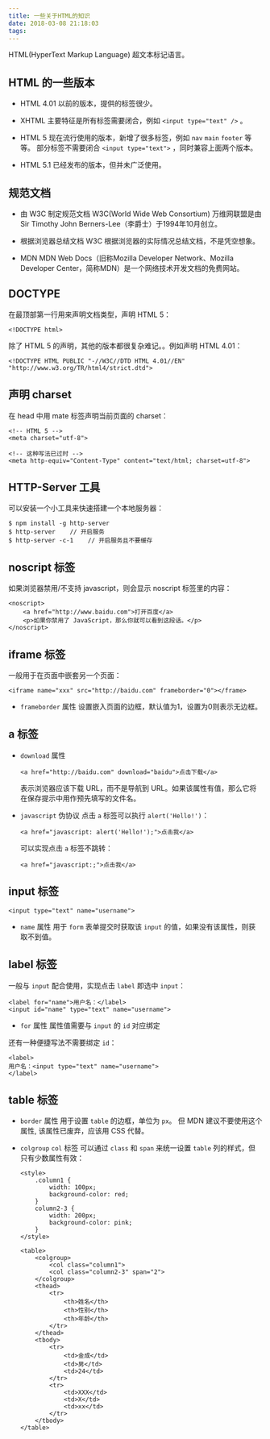 ```yaml
---
title: 一些关于HTML的知识
date: 2018-03-08 21:18:03
tags:
---
```


HTML(HyperText Markup Language) 超文本标记语言。

## HTML 的一些版本

- HTML 4.01
    以前的版本，提供的标签很少。

- XHTML
    主要特征是所有标签需要闭合，例如 `<input type="text" />` 。

- HTML 5
    现在流行使用的版本，新增了很多标签，例如 `nav` `main` `footer` 等等。
    部分标签不需要闭合 `<input type="text">` ，同时兼容上面两个版本。

- HTML 5.1
    已经发布的版本，但并未广泛使用。


## 规范文档

- 由 W3C 制定规范文档
    W3C(World Wide Web Consortium) 万维网联盟是由 Sir Timothy John Berners-Lee（李爵士）于1994年10月创立。

- 根据浏览器总结文档
    W3C 根据浏览器的实际情况总结文档，不是凭空想象。

- MDN
    MDN Web Docs（旧称Mozilla Developer Network、Mozilla Developer Center，简称MDN）是一个网络技术开发文档的免费网站。


## DOCTYPE

在最顶部第一行用来声明文档类型，声明 HTML 5：
```
<!DOCTYPE html>
```
除了 HTML 5 的声明，其他的版本都很复杂难记。。例如声明 HTML 4.01：
```
<!DOCTYPE HTML PUBLIC "-//W3C//DTD HTML 4.01//EN" "http://www.w3.org/TR/html4/strict.dtd">
```


## 声明 charset

在 head 中用 mate 标签声明当前页面的 charset：
```
<!-- HTML 5 -->
<meta charset="utf-8">
```
```
<!-- 这种写法已过时 -->
<meta http-equiv="Content-Type" content="text/html; charset=utf-8">
```


## HTTP-Server 工具

可以安装一个小工具来快速搭建一个本地服务器：
```
$ npm install -g http-server
$ http-server    // 开启服务
$ http-server -c-1    // 开启服务且不要缓存
```


## noscript 标签

如果浏览器禁用/不支持 javascript，则会显示 noscript 标签里的内容：
```
<noscript>
    <a href="http://www.baidu.com">打开百度</a>
    <p>如果你禁用了 JavaScript，那么你就可以看到这段话。</p>
</noscript>
```


## iframe 标签

一般用于在页面中嵌套另一个页面：
```
<iframe name="xxx" src="http://baidu.com" frameborder="0"></frame>
```

- `frameborder` 属性
    设置嵌入页面的边框，默认值为1，设置为0则表示无边框。


## a 标签

- `download` 属性
    ```
    <a href="http://baidu.com" download="baidu">点击下载</a>
    ```
    表示浏览器应该下载 URL，而不是导航到 URL。如果该属性有值，那么它将在保存提示中用作预先填写的文件名。

- `javascript` 伪协议
    点击 `a` 标签可以执行 `alert('Hello!')`：
    ```
    <a href="javascript: alert('Hello!');">点击我</a>
    ```
    可以实现点击 `a` 标签不跳转：
    ```
    <a href="javascript:;">点击我</a>
    ```


## input 标签

```
<input type="text" name="username">
```

- `name` 属性
    用于 `form` 表单提交时获取该 `input` 的值，如果没有该属性，则获取不到值。


## label 标签

一般与 `input` 配合使用，实现点击 `label` 即选中 `input`：
```
<label for="name">用户名：</label>
<input id="name" type="text" name="username">
```

- `for` 属性
    属性值需要与 `input` 的 `id` 对应绑定

还有一种便捷写法不需要绑定 `id`：
```
<label>
用户名：<input type="text" name="username">
</label>
```

## table 标签

- `border` 属性
    用于设置 `table` 的边框，单位为 `px`。
    但 MDN 建议不要使用这个属性, 该属性已废弃，应该用 CSS 代替。

-  `colgroup` `col` 标签
    可以通过 `class` 和 `span` 来统一设置 `table` 列的样式，但只有少数属性有效：
    ```
    <style>
        .column1 {
            width: 100px;
            background-color: red;
        }
        column2-3 {
            width: 200px;
            background-color: pink;
        }
    </style>
    ```
    ```
    <table>
        <colgroup>
            <col class="column1">
            <col class="column2-3" span="2">
        </colgroup>
        <thead>
            <tr>
                <th>姓名</th>
                <th>性别</th>
                <th>年龄</th>
            </tr>
        </thead>
        <tbody>
            <tr>
                <td>金成</td>
                <td>男</td>
                <td>24</td>
            </tr>
            <tr>
                <td>XXX</td>
                <td>X</td>
                <td>xx</td>
            </tr>
        </tbody>
    </table>
    ```